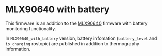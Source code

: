 # MLX90640 with battery

This firmware is an addition to the [MLX90640](https://github.com/jsk-ros-pkg/jsk_3rdparty/tree/master/m5stack_ros/sketches/MLX90640) firmware with battery monitoring functionality.

In `MLX90640_with_battery` version, battery infomation (`battery_level` and `is_charging` rostopic) are published in addition to thermography information.
